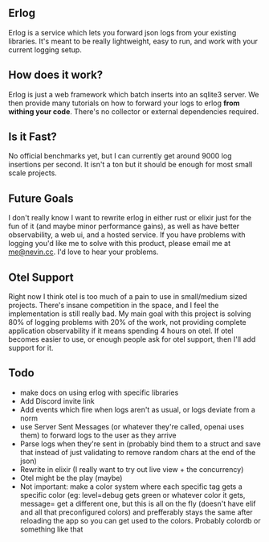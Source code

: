 ## Erlog

Erlog is a service which lets you forward json logs from your existing libraries. It's meant to be really lightweight, easy to run, and work with your current logging setup.

## How does it work?

Erlog is just a web framework which batch inserts into an sqlite3 server. We then provide many tutorials on how to forward your logs to erlog **from withing your code**. There's no collector or external dependencies required.

## Is it Fast?

No official benchmarks yet, but I can currently get around 9000 log insertions per second. It isn't a ton but it should be enough for most small scale projects.

## Future Goals

I don't really know
I want to rewrite erlog in either rust or elixir just for the fun of it (and maybe minor performance gains), as well as have better observability, a web ui, and a hosted service. If you have problems with logging you'd like me to solve with this product, please email me at me@nevin.cc. I'd love to hear your problems.

## Otel Support

Right now I think otel is too much of a pain to use in small/medium sized projects. There's insane competition in the space, and I feel the implementation is still really bad. My main goal with this project is solving 80% of logging problems with 20% of the work, not providing complete application observability if it means spending 4 hours on otel. If otel becomes easier to use, or enough people ask for otel support, then I'll add support for it.

## Todo

- make docs on using erlog with specific libraries
- Add Discord invite link
- Add events which fire when logs aren't as usual, or logs deviate from a norm
- use Server Sent Messages (or whatever they're called, openai uses them) to forward logs to the user as they arrive
- Parse logs when they're sent in (probably bind them to a struct and save that instead of just validating to remove random chars at the end of the json)
- Rewrite in elixir (I really want to try out live view + the concurrency)
- Otel might be the play (maybe)
- Not important: make a color system where each specific tag gets a specific color (eg: level=debug gets green or whatever color it gets, message= get a different one, but this is all on the fly (doesn't have elif and all that preconfigured colors) and prefferably stays the same after reloading the app so you can get used to the colors. Probably colordb or something like that
